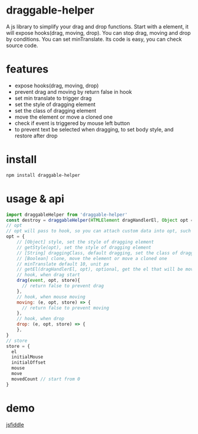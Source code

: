 # draggable-helper
A js library to simplify your drag and drop functions. Start with a element, it will expose hooks(drag, moving, drop). You can stop drag, moving and drop by conditions. You can set minTranslate. Its code is easy, you can check source code.
# features
* expose hooks(drag, moving, drop)
* prevent drag and moving by return false in hook
* set min translate to trigger drag
* set the style of dragging element
* set the class of dragging element
* move the element or move a cloned one
* check if event is triggered by mouse left button
* to prevent text be selected when dragging, to set body style, and restore after drop
# install
```sh
npm install draggable-helper
```
# usage & api
```js
import draggableHelper from 'draggable-helper'
const destroy = draggableHelper(HTMLElement dragHandlerEl, Object opt = {})
// opt
// opt will pass to hook, so you can attach custom data into opt, such the data of the element
opt = {
    // [Object] style, set the style of dragging element
    // getStyle(opt), set the style of dragging element
    // [String] draggingClass, default dragging, set the class of dragging element
    // [Boolean] clone, move the element or move a cloned one
    // minTranslate default 10, unit px
    // getEl(dragHandlerEl, opt), optional, get the el that will be moved. default is dragHandlerEl
    // hook, when drag start
    drag(event, opt, store){
      // return false to prevent drag
    },
    // hook, when mouse moving
    moving: (e, opt, store) => {
      // return false to prevent moving
    },
    // hook, when drop
    drop: (e, opt, store) => {
    },
}
// store
store = {
  el
  initialMouse
  initialOffset
  mouse
  move
  movedCount // start from 0
}
```
# demo
[jsfiddle](https://jsfiddle.net/phphe/t694kpua/19/)
